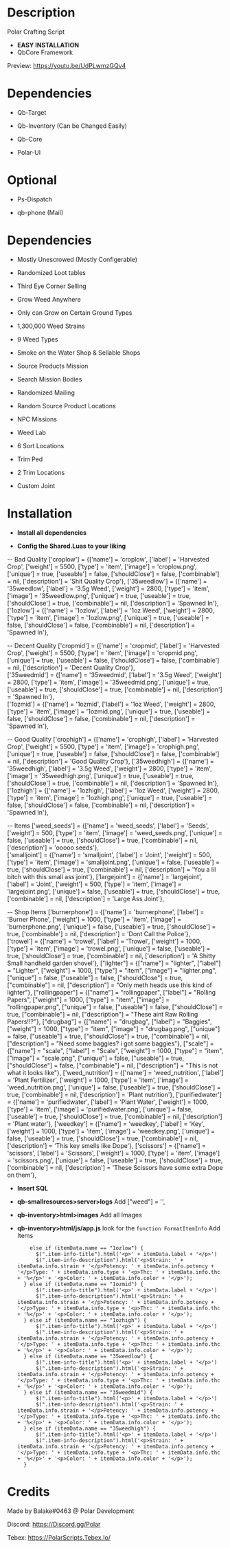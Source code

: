 # Description
Polar Crafting Script
* **EASY INSTALLATION**
* QbCore Framework

Preview: https://youtu.be/UdPLwmzGQv4

# Dependencies

-  Qb-Target

-  Qb-Inventory (Can be Changed Easily)

-  Qb-Core

-  Polar-UI

# Optional

- Ps-Dispatch

- qb-phone (Mail)




# Dependencies

+ Mostly Unescrowed (Mostly Configerable)

+ Randomized Loot tables

+ Third Eye Corner Selling

+ Grow Weed Anywhere

+ Only can Grow on Certain Ground Types

+ 1,300,000 Weed Strains

+ 9 Weed Types

+ Smoke on the Water Shop & Sellable Shops

+ Source Products Mission

+ Search Mission Bodies

+ Randomized Mailing

+ Random Source Product Locations

+ NPC Missions

+ Weed Lab

+ 6 Sort Locations

+ Trim Ped

+ 2 Trim Locations

+ Custom Joint




# Installation

* **Install all dependencies**

* **Config the Shared.Luas to your liking**

-- Bad Quality
['croplow'] 			 	 = {['name'] = 'croplow', 				['label'] = 'Harvested Crop', 			['weight'] = 5500, 		['type'] = 'item', 		['image'] = 'croplow.png', 				['unique'] = true,    	['useable'] = false,    ['shouldClose'] = false,	   	['combinable'] = nil,   ['description'] = 'Shit Quality Crop'},	
['35weedlow'] 			 	 = {['name'] = '35weedlow', 				['label'] = '3.5g Weed', 			['weight'] = 2800, 		['type'] = 'item', 		['image'] = '35weedlow.png', 				['unique'] = true,    	['useable'] = true,     ['shouldClose'] = true,	   		['combinable'] = nil,   ['description'] = 'Spawned In'},	
['1ozlow'] 			 	 = {['name'] = '1ozlow', 				['label'] = '1oz Weed', 			['weight'] = 2800, 		['type'] = 'item', 		['image'] = '1ozlow.png', 				['unique'] = true,    	['useable'] = false,    ['shouldClose'] = false,	   	['combinable'] = nil,   ['description'] = 'Spawned In'},	

-- Decent Quality
['cropmid'] 		 	 	 = {['name'] = 'cropmid', 				['label'] = 'Harvested Crop', 			['weight'] = 5500, 		['type'] = 'item', 		['image'] = 'cropmid.png', 				['unique'] = true,    	['useable'] = false,    ['shouldClose'] = false,	   	['combinable'] = nil,   ['description'] = 'Decent Quality Crop'},	
['35weedmid'] 		 	 	 = {['name'] = '35weedmid', 				['label'] = '3.5g Weed', 			['weight'] = 2800, 		['type'] = 'item', 		['image'] = '35weedmid.png', 				['unique'] = true,    	['useable'] = true,     ['shouldClose'] = true,	   		['combinable'] = nil,   ['description'] = 'Spawned In'},	
['1ozmid'] 		 	 	 = {['name'] = '1ozmid', 				['label'] = '1oz Weed', 			['weight'] = 2800, 		['type'] = 'item', 		['image'] = '1ozmid.png', 				['unique'] = true,    	['useable'] = false,    ['shouldClose'] = false,	   	['combinable'] = nil,   ['description'] = 'Spawned In'},	

-- Good Quality
['crophigh'] 		 	 = {['name'] = 'crophigh', 				['label'] = 'Harvested Crop', 			['weight'] = 5500, 		['type'] = 'item', 		['image'] = 'crophigh.png', 				['unique'] = true,    	['useable'] = false,    ['shouldClose'] = false,	   	['combinable'] = nil,   ['description'] = 'Good Quality Crop'},	
['35weedhigh'] 		 	 	 = {['name'] = '35weedhigh', 				['label'] = '3.5g Weed', 			['weight'] = 2800, 		['type'] = 'item', 		['image'] = '35weedhigh.png', 				['unique'] = true,    	['useable'] = true,     ['shouldClose'] = true,	   		['combinable'] = nil,   ['description'] = 'Spawned In'},	
['1ozhigh'] 		 	 	 = {['name'] = '1ozhigh', 				['label'] = '1oz Weed', 			['weight'] = 2800, 		['type'] = 'item', 		['image'] = '1ozhigh.png', 				['unique'] = true,    	['useable'] = false,    ['shouldClose'] = false,	   	['combinable'] = nil,   ['description'] = 'Spawned In'},	

-- Items
['weed_seeds'] 			 	 = {['name'] = 'weed_seeds', 					['label'] = 'Seeds', 			['weight'] = 500, 		['type'] = 'item', 		['image'] = 'weed_seeds.png', 					['unique'] = false,    	['useable'] = true, 	['shouldClose'] = true,	   		['combinable'] = nil,   ['description'] = 'ooooo seeds'},	
['smalljoint'] 			 	 = {['name'] = 'smalljoint', 					['label'] = 'Joint', 					['weight'] = 500, 		['type'] = 'item', 		['image'] = 'smalljoint.png', 					['unique'] = false,    	['useable'] = true, 	['shouldClose'] = true,	   		['combinable'] = nil,   ['description'] = 'You a lil bitch with this small ass joint'},	
['largejoint'] 			 	 = {['name'] = 'largejoint', 				['label'] = 'Joint', 			    	['weight'] = 500, 		['type'] = 'item', 		['image'] = 'largejoint.png', 				['unique'] = false,    	['useable'] = true, 	['shouldClose'] = true,	   		['combinable'] = nil,   ['description'] = 'Large Ass Joint'},	

-- Shop Items
['burnerphone'] 			 	 = {['name'] = 'burnerphone', 					['label'] = 'Burner Phone', 			['weight'] = 1000, 		['type'] = 'item', 		['image'] = 'burnerphone.png', 					['unique'] = false,    	['useable'] = true, 	['shouldClose'] = true,	   		['combinable'] = nil,   ['description'] = 'Dont Call the Police'},	
['trowel'] 			 	 = {['name'] = 'trowel', 			  		['label'] = 'Trowel', 					['weight'] = 1000, 		['type'] = 'item', 		['image'] = 'trowel.png', 				['unique'] = false,    	['useable'] = true, 	['shouldClose'] = true,	   		['combinable'] = nil,   ['description'] = 'A Shitty Small handheld garden shovel'},
["lighter"] 		 	 	 = {["name"] = "lighter", 				["label"] = "Lighter", 					["weight"] = 1000, 	    ["type"] = "item", 		["image"] = "lighter.png", 				["unique"] = false, 	["useable"] = false, 	["shouldClose"] = true,    		["combinable"] = nil,   ["description"] = "Only meth heads use this kind of lighter"},
["rollingpaper"] 		         = {["name"] = "rollingpaper", 			["label"] = "Rolling Papers", 			["weight"] = 1000, 	    ["type"] = "item", 		["image"] = "rollingpaper.png", 			["unique"] = false, 	["useable"] = false, 	["shouldClose"] = true,    		["combinable"] = nil,   ["description"] = "These aint Raw Rolling Papers!!?"},
["drugbag"] 		 	 	 = {["name"] = "drugbag", 				["label"] = "Baggies", 					["weight"] = 1000, 	    ["type"] = "item", 		["image"] = "drugbag.png", 				["unique"] = false, 	["useable"] = true, 	["shouldClose"] = true,    		["combinable"] = nil,   ["description"] = "Need some baggies? i got some baggies"},
["scale"] 		 	         = {["name"] = "scale", 					["label"] = "Scale", 					["weight"] = 1000, 	    ["type"] = "item", 		["image"] = "scale.png", 					["unique"] = false, 	["useable"] = true, 	["shouldClose"] = false,   		["combinable"] = nil,   ["description"] = "This is not what it looks like"},
['weed_nutrition'] 			 = {['name'] = 'weed_nutrition', 			    ['label'] = 'Plant Fertilizer', 		['weight'] = 1000, 		['type'] = 'item', 		['image'] = 'weed_nutrition.png', 				['unique'] = false, 	['useable'] = true, 	['shouldClose'] = true,	  		['combinable'] = nil,   ['description'] = 'Plant nutrition'},
['purifiedwater'] 			 	 = {['name'] = 'purifiedwater', 			    	['label'] = 'Plant Water', 				['weight'] = 1000, 		['type'] = 'item', 		['image'] = 'purifiedwater.png', 					['unique'] = false, 	['useable'] = true, 	['shouldClose'] = true,	  		['combinable'] = nil,   ['description'] = 'Plant water'},
['weedkey'] 			 	 = {['name'] = 'weedkey', 			    	['label'] = 'Key', 				['weight'] = 1000, 		['type'] = 'item', 		['image'] = 'weedkey.png', 					['unique'] = false, 	['useable'] = true, 	['shouldClose'] = true,	  		['combinable'] = nil,   ['description'] = 'This key smells like Dope'},
['scissors'] 			 	 = {['name'] = 'scissors', 			    	['label'] = 'Scissors', 				['weight'] = 1000, 		['type'] = 'item', 		['image'] = 'scissors.png', 					['unique'] = false, 	['useable'] = true, 	['shouldClose'] = true,	  		['combinable'] = nil,   ['description'] = 'These Scissors have some extra Dope on them'},



* **Insert SQL**

* **qb-smallresources>server>logs**
Add ["weed"] = '',

* **qb-inventory>html>images**
Add all Images

* **qb-inventory>html/js/app.js** look for the ```function FormatItemInfo```
Add Items

          else if (itemData.name == "1ozlow") {
            $(".item-info-title").html('<p>' + itemData.label + '</p>')
            $(".item-info-description").html('<p>Strain: ' + itemData.info.strain + '</p>Potency: ' + itemData.info.potency + '</p>Type: ' + itemData.info.type + '<p>Thc: ' + itemData.info.thc + '%</p>' + '<p>Color: ' + itemData.info.color + '</p>');
        } else if (itemData.name == "1ozmid") {
            $(".item-info-title").html('<p>' + itemData.label + '</p>')
            $(".item-info-description").html('<p>Strain: ' + itemData.info.strain + '</p>Potency: ' + itemData.info.potency + '</p>Type: ' + itemData.info.type + '<p>Thc: ' + itemData.info.thc + '%</p>' + '<p>Color: ' + itemData.info.color + '</p>');
        } else if (itemData.name == "1ozhigh") {
            $(".item-info-title").html('<p>' + itemData.label + '</p>')
            $(".item-info-description").html('<p>Strain: ' + itemData.info.strain + '</p>Potency: ' + itemData.info.potency + '</p>Type: ' + itemData.info.type + '<p>Thc: ' + itemData.info.thc + '%</p>' + '<p>Color: ' + itemData.info.color + '</p>');
        } else if (itemData.name == "35weedlow") {
            $(".item-info-title").html('<p>' + itemData.label + '</p>')
            $(".item-info-description").html('<p>Strain: ' + itemData.info.strain + '</p>Potency: ' + itemData.info.potency + '</p>Type: ' + itemData.info.type + '<p>Thc: ' + itemData.info.thc + '%</p>' + '<p>Color: ' + itemData.info.color + '</p>');
        } else if (itemData.name == "35weedmid") {
            $(".item-info-title").html('<p>' + itemData.label + '</p>')
            $(".item-info-description").html('<p>Strain: ' + itemData.info.strain + '</p>Potency: ' + itemData.info.potency + '</p>Type: ' + itemData.info.type + '<p>Thc: ' + itemData.info.thc + '%</p>' + '<p>Color: ' + itemData.info.color + '</p>');
        } else if (itemData.name == "35weedhigh") {
            $(".item-info-title").html('<p>' + itemData.label + '</p>')
            $(".item-info-description").html('<p>Strain: ' + itemData.info.strain + '</p>Potency: ' + itemData.info.potency + '</p>Type: ' + itemData.info.type + '<p>Thc: ' + itemData.info.thc + '%</p>' + '<p>Color: ' + itemData.info.color + '</p>');
        }  




# Credits
Made by Balake#0463 @ Polar Development

Discord: https://Discord.gg/Polar

Tebex: https://PolarScripts.Tebex.Io/
